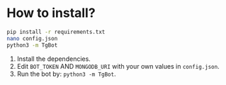 # How to install?
```sh
pip install -r requirements.txt
nano config.json
python3 -m TgBot
```
1. Install the dependencies.
2. Edit `BOT_TOKEN` AND `MONGODB_URI` with your own values in `config.json`.
3. Run the bot by: `python3 -m TgBot`.
